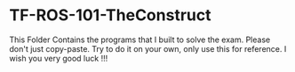 # TF-ROS-101-TheConstruct

This Folder Contains the programs that I built to solve the exam. Please don't just copy-paste. Try to do it on your own, only use this for reference. I wish you very good luck !!!
